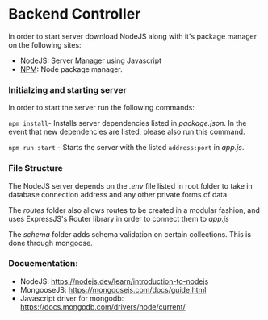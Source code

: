 # Backend Controller 

In order to start server download NodeJS along with it's package manager on the following sites: 
- [NodeJS](https://nodejs.org/en/): Server Manager using Javascript
- [NPM](https://www.npmjs.com/): Node package manager. 

### Initialzing and starting server
In order to start the server run the following commands: 

`npm install`- Installs server dependencies listed in *package.json*. In the event that new dependencies are listed, please also run this command. 

`npm run start` - Starts the server with the listed `address:port` in *app.js*. 

### File Structure 

The NodeJS server depends on the *.env* file listed in root folder to take in database connection address and any other private forms of data. 

The *routes* folder also allows routes to be created in a modular fashion, and uses ExpressJS's Router library in order to connect them to *app.js*

The *schema* folder adds schema validation on certain collections. This is done through mongoose. 

### Docuementation: 

- NodeJS: https://nodejs.dev/learn/introduction-to-nodejs
- MongooseJS: https://mongoosejs.com/docs/guide.html
- Javascript driver for mongodb: https://docs.mongodb.com/drivers/node/current/
